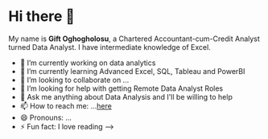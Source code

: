 # Hi there 👋
My name is **Gift Oghogholosu**, a Chartered Accountant-cum-Credit Analyst turned Data Analyst. I have intermediate knowledge of Excel.


-  🔭 I’m currently working on data analytics
-  🌱 I’m currently learning Advanced Excel, SQL, Tableau and PowerBI
- 👯 I’m looking to collaborate on ...
- 🤔 I’m looking for help with getting Remote Data Analyst Roles
- 💬 Ask me anything about Data Analysis and I'll be willing to help
-  📫 How to reach me: ...[here](https://www.linkedin.com/in/gift-oghogholosu/)
- 😄 Pronouns: ...
- ⚡ Fun fact: I love reading
-->
